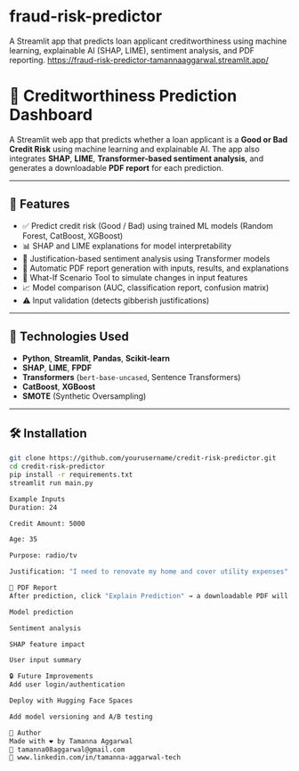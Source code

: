 # fraud-risk-predictor
A Streamlit app that predicts loan applicant creditworthiness using machine learning, explainable AI (SHAP, LIME), sentiment analysis, and PDF reporting.
https://fraud-risk-predictor-tamannaaggarwal.streamlit.app/

# 🧠 Creditworthiness Prediction Dashboard

A Streamlit web app that predicts whether a loan applicant is a **Good or Bad Credit Risk** using machine learning and explainable AI. The app also integrates **SHAP**, **LIME**, **Transformer-based sentiment analysis**, and generates a downloadable **PDF report** for each prediction.

---

## 🚀 Features

- ✅ Predict credit risk (Good / Bad) using trained ML models (Random Forest, CatBoost, XGBoost)
- 📊 SHAP and LIME explanations for model interpretability
- 💬 Justification-based sentiment analysis using Transformer models
- 📄 Automatic PDF report generation with inputs, results, and explanations
- 🔁 What-If Scenario Tool to simulate changes in input features
- 📈 Model comparison (AUC, classification report, confusion matrix)
- ⚠️ Input validation (detects gibberish justifications)

---

## 🧠 Technologies Used

- **Python**, **Streamlit**, **Pandas**, **Scikit-learn**
- **SHAP**, **LIME**, **FPDF**
- **Transformers** (`bert-base-uncased`, Sentence Transformers)
- **CatBoost**, **XGBoost**
- **SMOTE** (Synthetic Oversampling)

---

## 🛠️ Installation

```bash
git clone https://github.com/yourusername/credit-risk-predictor.git
cd credit-risk-predictor
pip install -r requirements.txt
streamlit run main.py

Example Inputs
Duration: 24

Credit Amount: 5000

Age: 35

Purpose: radio/tv

Justification: "I need to renovate my home and cover utility expenses"

📄 PDF Report
After prediction, click "Explain Prediction" → a downloadable PDF will be generated with:

Model prediction

Sentiment analysis

SHAP feature impact

User input summary

🔒 Future Improvements
Add user login/authentication

Deploy with Hugging Face Spaces

Add model versioning and A/B testing

👤 Author
Made with ❤️ by Tamanna Aggarwal
📧 tamanna08aggarwal@gmail.com
🔗 www.linkedin.com/in/tamanna-aggarwal-tech
